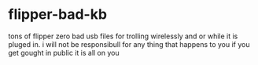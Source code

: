 # flipper-bad-kb
tons of flipper zero bad usb files for trolling wirelessly and or while it is pluged in. 
i will not be responsibull for any thing that happens to you if you get gought in public it is all on you


